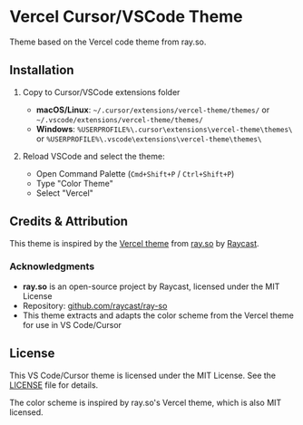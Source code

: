 # Vercel Cursor/VSCode Theme

Theme based on the Vercel code theme from ray.so. 

## Installation

1. Copy to Cursor/VSCode extensions folder

   - **macOS/Linux**: `~/.cursor/extensions/vercel-theme/themes/` or `~/.vscode/extensions/vercel-theme/themes/`
   - **Windows**: `%USERPROFILE%\.cursor\extensions\vercel-theme\themes\` or `%USERPROFILE%\.vscode\extensions\vercel-theme\themes\`

3. Reload VSCode and select the theme:
   - Open Command Palette (`Cmd+Shift+P` / `Ctrl+Shift+P`)
   - Type "Color Theme"
   - Select "Vercel"

## Credits & Attribution

This theme is inspired by the [Vercel theme](https://ray.so/#padding=64&theme=vercel) from [ray.so](https://ray.so) by [Raycast](https://www.raycast.com/).

### Acknowledgments

- **ray.so** is an open-source project by Raycast, licensed under the MIT License
- Repository: [github.com/raycast/ray-so](https://github.com/raycast/ray-so)
- This theme extracts and adapts the color scheme from the Vercel theme for use in VS Code/Cursor

## License

This VS Code/Cursor theme is licensed under the MIT License. See the [LICENSE](LICENSE) file for details.

The color scheme is inspired by ray.so's Vercel theme, which is also MIT licensed.